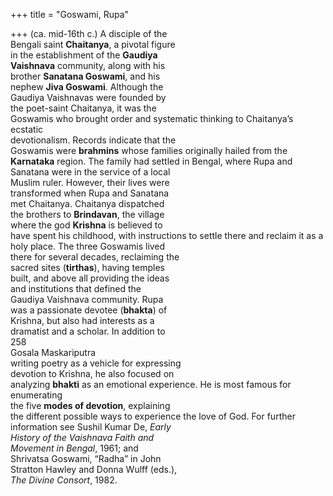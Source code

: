 +++
title = "Goswami, Rupa"

+++
(ca. mid-16th c.) A disciple of the  
Bengali saint **Chaitanya**, a pivotal figure  
in the establishment of the **Gaudiya**  
**Vaishnava** community, along with his  
brother **Sanatana Goswami**, and his  
nephew **Jiva Goswami**. Although the  
Gaudiya Vaishnavas were founded by  
the poet-saint Chaitanya, it was the  
Goswamis who brought order and systematic thinking to Chaitanya’s ecstatic  
devotionalism. Records indicate that the  
Goswamis were **brahmins** whose families originally hailed from the  
**Karnataka** region. The family had settled in Bengal, where Rupa and  
Sanatana were in the service of a local  
Muslim ruler. However, their lives were  
transformed when Rupa and Sanatana  
met Chaitanya. Chaitanya dispatched  
the brothers to **Brindavan**, the village  
where the god **Krishna** is believed to  
have spent his childhood, with instructions to settle there and reclaim it as a  
holy place. The three Goswamis lived  
there for several decades, reclaiming the  
sacred sites (**tirthas**), having temples  
built, and above all providing the ideas  
and institutions that defined the  
Gaudiya Vaishnava community. Rupa  
was a passionate devotee (**bhakta**) of  
Krishna, but also had interests as a  
dramatist and a scholar. In addition to  
258  
Gosala Maskariputra  
writing poetry as a vehicle for expressing  
devotion to Krishna, he also focused on  
analyzing **bhakti** as an emotional experience. He is most famous for enumerating  
the five **modes of devotion**, explaining  
the different possible ways to experience the love of God. For further information see Sushil Kumar De, *Early*  
*History of the Vaishnava Faith and*  
*Movement in Bengal*, 1961; and  
Shrivatsa Goswami, “Radha” in John  
Stratton Hawley and Donna Wulff (eds.),  
*The Divine Consort*, 1982.